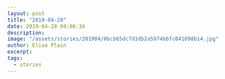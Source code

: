 ```yaml
---
layout: post
title: "2019-04-28"
date: 2019-04-28 04:08:34
description: 
image: "/assets/stories/201904/8bcb65dc7d1db2a5974b6fc041098b14.jpg"
author: Elise Plain
excerpt: 
tags: 
  - stories
---
```



<p></p>
